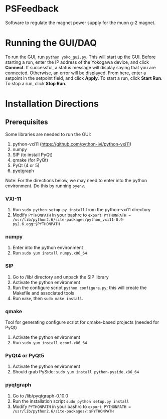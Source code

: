 # PSFeedback
Software to regulate the magnet power supply for the muon g-2 magnet.

# Running the GUI/DAQ

To run the GUI, run `python yoko_gui.py`.  This will start up the GUI.  Before starting a run, 
enter the IP address of the Yokogawa device, and click **Connect**.  If successful, 
a status message will display saying that you are connected.  Otherwise, an error will be displayed. 
From here, enter a setpoint in the setpoint field, and click **Apply**.  To start a run, 
click **Start Run**.  To stop a run, click **Stop Run**.    

# Installation Directions

## Prerequisites 

Some libraries are needed to run the GUI: 
1. python-vxi11 (https://github.com/python-ivi/python-vxi11) 
2. numpy
3. SIP (to install PyQt) 
4. qmake (for PyQt) 
5. PyQt (4 or 5)  
6. pyqtgraph

Note: For the directions below, we may need to enter into the python environment.  Do this by running `pyenv`.  

### VXI-11

1. Run `sudo python setup.py install` from the python-vxi11 directory
2. Modify `PYTHONPATH` in your bashrc to `export PYTHONPATH = /usr/lib/python2.6/site-packages/python_vxi11-0.9-py2.6.egg:$PYTHONPATH` 

### numpy

1. Enter into the python environment  
2. Run `sudo yum install numpy.x86_64` 

### SIP 

1. Go to /lib/ directory and unpack the SIP library
2. Activate the python environment  
3. Run the configure script `python configure.py`; this will create the Makefile and associated tools
4. Run `make`, then `sudo make install`.   

### qmake 

Tool for generating configure script for qmake-based projects (needed for PyQt) 

1. Activate the python environment 
2. Run `sudo yum install qconf.x86_64` 

### PyQt4 or PyQt5  

1. Activate the python environment 
2. Should grab PySide: `sudo yum install python-pyside.x86_64`

### pyqtgraph

1. Go to /lib/pyqtgraph-0.10.0
2. Run the installation script `sudo python setup.py install` 
3. Modify `PYTHONPATH` in your bashrc to `export PYTHONPATH = /usr/lib/python2.6/site-packages/:$PYTHONPATH` 

